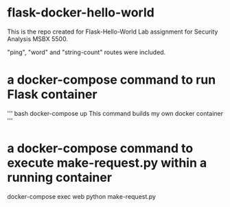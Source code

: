 # flask-docker-hello-world
This is the repo created for Flask-Hello-World Lab assignment for Security Analysis MSBX 5500.

"ping", "word" and "string-count" routes were included.

# a docker-compose command to run Flask container
''' bash
docker-compose up
This command builds my own docker container
'''

# a docker-compose command to execute make-request.py within a running container
docker-compose exec web python make-request.py

